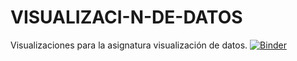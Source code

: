 # VISUALIZACI-N-DE-DATOS
Visualizaciones para la asignatura visualización de datos.
[![Binder](https://mybinder.org/badge_logo.svg)](https://mybinder.org/v2/gh/mchapaa/Visualizacion-de-datos/HEAD?urlpath=%2Fdoc%2Ftree%2Fmatrixplot.ipynb)
